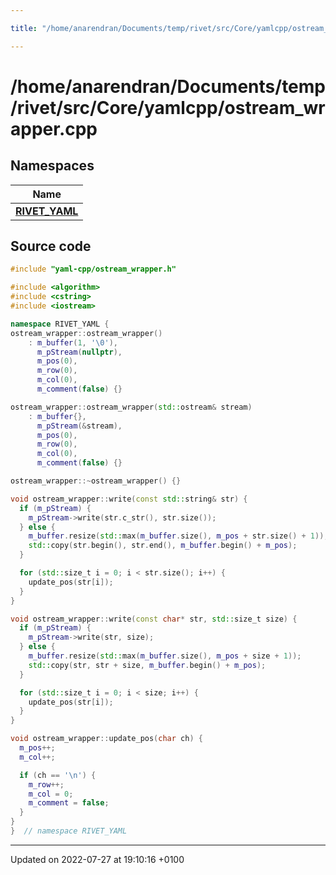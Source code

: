 ```yaml
---

title: "/home/anarendran/Documents/temp/rivet/src/Core/yamlcpp/ostream_wrapper.cpp"

---
```


# /home/anarendran/Documents/temp/rivet/src/Core/yamlcpp/ostream_wrapper.cpp



## Namespaces

| Name           |
| -------------- |
| **[RIVET_YAML](http://example.org/namespaces/namespacerivet__yaml/)**  |




## Source code

```cpp
#include "yaml-cpp/ostream_wrapper.h"

#include <algorithm>
#include <cstring>
#include <iostream>

namespace RIVET_YAML {
ostream_wrapper::ostream_wrapper()
    : m_buffer(1, '\0'),
      m_pStream(nullptr),
      m_pos(0),
      m_row(0),
      m_col(0),
      m_comment(false) {}

ostream_wrapper::ostream_wrapper(std::ostream& stream)
    : m_buffer{},
      m_pStream(&stream),
      m_pos(0),
      m_row(0),
      m_col(0),
      m_comment(false) {}

ostream_wrapper::~ostream_wrapper() {}

void ostream_wrapper::write(const std::string& str) {
  if (m_pStream) {
    m_pStream->write(str.c_str(), str.size());
  } else {
    m_buffer.resize(std::max(m_buffer.size(), m_pos + str.size() + 1));
    std::copy(str.begin(), str.end(), m_buffer.begin() + m_pos);
  }

  for (std::size_t i = 0; i < str.size(); i++) {
    update_pos(str[i]);
  }
}

void ostream_wrapper::write(const char* str, std::size_t size) {
  if (m_pStream) {
    m_pStream->write(str, size);
  } else {
    m_buffer.resize(std::max(m_buffer.size(), m_pos + size + 1));
    std::copy(str, str + size, m_buffer.begin() + m_pos);
  }

  for (std::size_t i = 0; i < size; i++) {
    update_pos(str[i]);
  }
}

void ostream_wrapper::update_pos(char ch) {
  m_pos++;
  m_col++;

  if (ch == '\n') {
    m_row++;
    m_col = 0;
    m_comment = false;
  }
}
}  // namespace RIVET_YAML
```


-------------------------------

Updated on 2022-07-27 at 19:10:16 +0100
